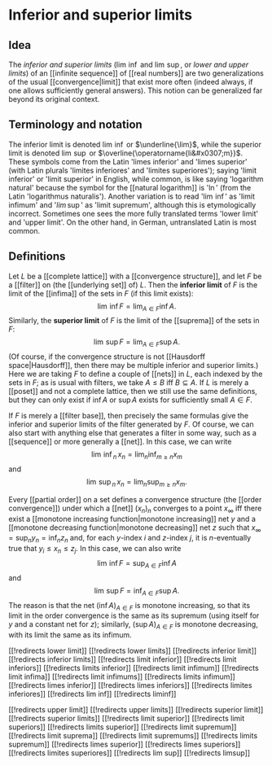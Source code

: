 
# Inferior and superior limits

## Idea

The _inferior and superior limits_ ($\lim\,\inf$ and $\lim\,\sup$, or _lower and upper limits_) of an [[infinite sequence]] of [[real numbers]] are two generalizations of the usual [[convergence|limit]] that exist more often (indeed always, if one allows sufficiently general answers).  This notion can be generalized far beyond its original context.


## Terminology and notation

The inferior limit is denoted $\lim\,\inf$ or $\underline{\lim}$, while the superior limit is denoted $\lim\,\sup$ or $\overline{\operatorname{li&#x0307;m}}$.  These symbols come from the Latin 'limes inferior' and 'limes superior' (with Latin plurals 'limites inferiores' and 'limites superiores'); saying 'limit inferior' or 'limit superior' in English, while common, is like saying 'logarithm natural' because the symbol for the [[natural logarithm]] is '$\ln$' (from the Latin 'logarithmus naturalis').  Another variation is to read '$\lim\,\inf$' as 'limit infimum' and '$lim\,\sup$' as 'limit supremum', although this is etymologically incorrect.  Sometimes one sees the more fully translated terms 'lower limit' and 'upper limit'.  On the other hand, in German, untranslated Latin is most common.


## Definitions

Let $L$ be a [[complete lattice]] with a [[convergence structure]], and let $F$ be a [[filter]] on (the [[underlying set]] of) $L$.  Then the __inferior limit__ of $F$ is the limit of the [[infima]] of the sets in $F$ (if this limit exists):
$$ \lim\,\inf F = \lim_{A \in F} \inf A .$$
Similarly, the __superior limit__ of $F$ is the limit of the [[suprema]] of the sets in $F$:
$$ \lim\,\sup F = \lim_{A \in F} \sup A .$$
(Of course, if the convergence structure is not [[Hausdorff space|Hausdorff]], then there may be multiple inferior and superior limits.)
Here we are taking $F$ to define a couple of [[nets]] in $L$, each indexed by the sets in $F$; as is usual with filters, we take $A \leq B$ iff $B \subseteq A$.  If $L$ is merely a [[poset]] and not a complete lattice, then we still use the same definitions, but they can only exist if $\inf A$ or $\sup A$ exists for sufficiently small $A \in F$.

If $F$ is merely a [[filter base]], then precisely the same formulas give the inferior and superior limits of the filter generated by $F$.  Of course, we can also start with anything else that generates a filter in some way, such as a [[sequence]] or more generally a [[net]].  In this case, we can write
$$ {\lim\,\inf}_n\, x_n = {\lim}_n \inf_{m \geq n} x_m $$
and
$$ {\lim\,\sup}_n\, x_n = \lim_n \sup_{m \geq n} x_m .$$

Every [[partial order]] on a set defines a convergence structure (the [[order convergence]]) under which a [[net]] $(x_n)_n$ converges to a point $x_\infty$ iff there exist a [[monotone increasing function|monotone increasing]] net $y$ and a [[monotone decreasing function|monotone decreasing]] net $z$ such that $x_\infty = \sup_n y_n = \inf_n z_n$ and, for each $y$-index $i$ and $z$-index $j$, it is $n$-eventually true that $y_i \leq x_n \leq z_j$.
In this case, we can also write
$$ \lim\,\inf F = \sup_{A \in F} \inf A $$
and
$$ \lim\,\sup F = \inf_{A \in F} \sup A .$$
The reason is that the net $(\inf A)_{A \in F}$ is monotone increasing, so that its limit in the order convergence is the same as its supremum (using itself for $y$ and a constant net for $z$); similarly, $(\sup A)_{A \in F}$ is monotone decreasing, with its limit the same as its infimum.


[[!redirects lower limit]]
[[!redirects lower limits]]
[[!redirects inferior limit]]
[[!redirects inferior limits]]
[[!redirects limit inferior]]
[[!redirects limit inferiors]]
[[!redirects limits inferior]]
[[!redirects limit infimum]]
[[!redirects limit infima]]
[[!redirects limit infimums]]
[[!redirects limits infimum]]
[[!redirects limes inferior]]
[[!redirects limes inferiors]]
[[!redirects limites inferiores]]
[[!redirects lim inf]]
[[!redirects liminf]]

[[!redirects upper limit]]
[[!redirects upper limits]]
[[!redirects superior limit]]
[[!redirects superior limits]]
[[!redirects limit superior]]
[[!redirects limit superiors]]
[[!redirects limits superior]]
[[!redirects limit supremum]]
[[!redirects limit suprema]]
[[!redirects limit supremums]]
[[!redirects limits supremum]]
[[!redirects limes superior]]
[[!redirects limes superiors]]
[[!redirects limites superiores]]
[[!redirects lim sup]]
[[!redirects limsup]]
